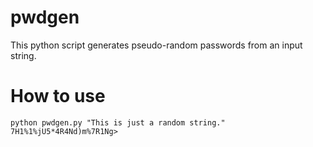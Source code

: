 # pwdgen
This python script generates pseudo-random passwords from an input string.

# How to use
```
python pwdgen.py "This is just a random string."
7H1%1%jU5*4R4Nd)m%7R1Ng>
```
